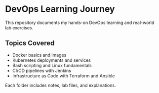 # DevOps Learning Journey

This repository documents my hands-on DevOps learning and real-world lab exercises.

## Topics Covered

- Docker basics and images
- Kubernetes deployments and services
- Bash scripting and Linux fundamentals
- CI/CD pipelines with Jenkins
- Infrastructure as Code with Terraform and Ansible

Each folder includes notes, lab files, and explanations.
